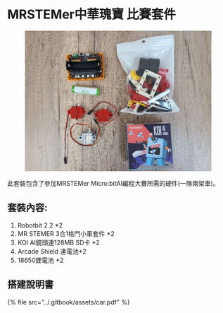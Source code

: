 # MRSTEMer中華瑰寶 比賽套件

<figure><img src="../.gitbook/assets/equipmentlist_2023_2.jpg" alt=""><figcaption></figcaption></figure>

此套裝包含了參加MRSTEMer Micro:bitAI編程大賽所需的硬件(一隊兩架車)。

## 套裝內容:

1. Robotbit 2.2 \*2
2. MR STEMER 3合1格鬥小車套件 \*2
3. KOI AI鏡頭連128MB SD卡 \*2
4. Arcade Shield 連電池\*2
5. 18650鋰電池 \*2

## 搭建說明書

{% file src="../.gitbook/assets/car.pdf" %}
